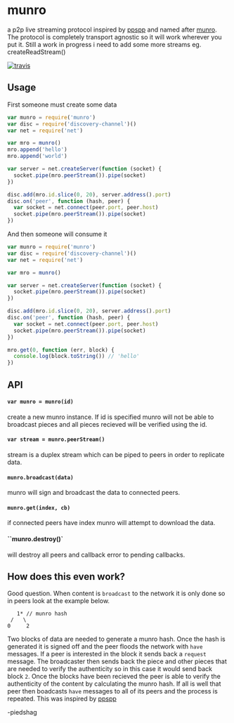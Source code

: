# munro
a p2p live streaming protocol inspired by [ppspp](https://tools.ietf.org/html/rfc7574) and named after [munro](https://tools.ietf.org/html/rfc7574#section-6.1.2.1). The protocol is completely transport agnostic so it will work wherever you put it. Still a work in progress i need to add some more streams eg. createReadStream()

[![travis](https://travis-ci.org/piedshag/munro.svg?branch=master)](https://travis-ci.org/piedshag/munro)

## Usage

First someone must create some data

``` js
var munro = require('munro')
var disc = require('discovery-channel')()
var net = require('net')

var mro = munro()
mro.append('hello')
mro.append('world')

var server = net.createServer(function (socket) {
  socket.pipe(mro.peerStream()).pipe(socket)
})

disc.add(mro.id.slice(0, 20), server.address().port)
disc.on('peer', function (hash, peer) {
  var socket = net.connect(peer.port, peer.host)
  socket.pipe(mro.peerStream()).pipe(socket)
})

```

And then someone will consume it

``` js
var munro = require('munro')
var disc = require('discovery-channel')()
var net = require('net')

var mro = munro()

var server = net.createServer(function (socket) {
  socket.pipe(mro.peerStream()).pipe(socket)
})

disc.add(mro.id.slice(0, 20), server.address().port)
disc.on('peer', function (hash, peer) {
  var socket = net.connect(peer.port, peer.host)
  socket.pipe(mro.peerStream()).pipe(socket)
})

mro.get(0, function (err, block) {
  console.log(block.toString()) // 'hello'
})
```

## API

#### `var munro = munro(id)`

create a new munro instance. If id is specified munro will not be able to broadcast pieces and all pieces recieved will be verified using the id.

#### `var stream = munro.peerStream()`

stream is a duplex stream which can be piped to peers in order to replicate data.

#### `munro.broadcast(data)`

munro will sign and broadcast the data to connected peers.

#### `munro.get(index, cb)`

if connected peers have index munro will attempt to download the data.

#### ``munro.destroy()`

will destroy all peers and callback error to pending callbacks.

## How does this even work?

Good question. When content is `broadcast` to the network it is only done so in peers look at the example below.
```
   1* // munro hash
 /   \
0     2
```
Two blocks of data are needed to generate a munro hash. Once the hash is generated it is signed off and the peer floods the network with `have` messages. If a peer is interested in the block it sends back a `request` message. The broadcaster then sends back the piece and other pieces that are needed to verify the authenticity so in this case it would send back block `2`. Once the blocks have been recieved the peer is able to verify the authenticity of the content by calculating the munro hash. If all is well that peer then boadcasts `have` messages to all of its peers and the process is repeated. This was inspired by [ppspp](https://tools.ietf.org/html/rfc7574)

-piedshag
